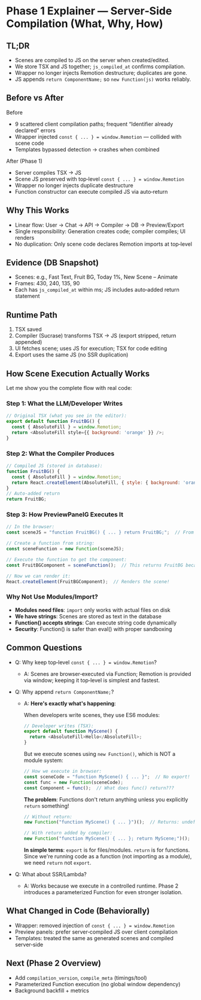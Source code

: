 # Phase 1 Explainer — Server‑Side Compilation (What, Why, How)

## TL;DR
- Scenes are compiled to JS on the server when created/edited.
- We store TSX and JS together; `js_compiled_at` confirms compilation.
- Wrapper no longer injects Remotion destructure; duplicates are gone.
- JS appends `return ComponentName;` so `new Function(js)` works reliably.

## Before vs After
Before
- 9 scattered client compilation paths; frequent “Identifier already declared” errors
- Wrapper injected `const { ... } = window.Remotion` — collided with scene code
- Templates bypassed detection → crashes when combined

After (Phase 1)
- Server compiles TSX → JS
- Scene JS preserved with top‑level `const { ... } = window.Remotion`
- Wrapper no longer injects duplicate destructure
- Function constructor can execute compiled JS via auto‑return

## Why This Works
- Linear flow: User → Chat → API → Compiler → DB → Preview/Export
- Single responsibility: Generation creates code; compiler compiles; UI renders
- No duplication: Only scene code declares Remotion imports at top‑level

## Evidence (DB Snapshot)
- Scenes: e.g., Fast Text, Fruit BG, Today 1%, New Scene – Animate
- Frames: 430, 240, 135, 90
- Each has `js_compiled_at` within ms; JS includes auto‑added return statement

## Runtime Path
1) TSX saved
2) Compiler (Sucrase) transforms TSX → JS (export stripped, return appended)
3) UI fetches scene; uses JS for execution; TSX for code editing
4) Export uses the same JS (no SSR duplication)

## How Scene Execution Actually Works

Let me show you the complete flow with real code:

### Step 1: What the LLM/Developer Writes
```javascript
// Original TSX (what you see in the editor):
export default function FruitBG() {
  const { AbsoluteFill } = window.Remotion;
  return <AbsoluteFill style={{ background: 'orange' }} />;
}
```

### Step 2: What the Compiler Produces
```javascript
// Compiled JS (stored in database):
function FruitBG() {
  const { AbsoluteFill } = window.Remotion;
  return React.createElement(AbsoluteFill, { style: { background: 'orange' } });
}
// Auto-added return
return FruitBG;
```

### Step 3: How PreviewPanelG Executes It
```javascript
// In the browser:
const sceneJS = "function FruitBG() { ... } return FruitBG;";  // From DB

// Create a function from string:
const sceneFunction = new Function(sceneJS);

// Execute the function to get the component:
const FruitBGComponent = sceneFunction();  // This returns FruitBG because of the "return FruitBG;"

// Now we can render it:
React.createElement(FruitBGComponent);  // Renders the scene!
```

### Why Not Use Modules/Import?
- **Modules need files**: `import` only works with actual files on disk
- **We have strings**: Scenes are stored as text in the database
- **Function() accepts strings**: Can execute string code dynamically
- **Security**: Function() is safer than eval() with proper sandboxing

## Common Questions
- Q: Why keep top‑level `const { ... } = window.Remotion`?
  - A: Scenes are browser‑executed via Function; Remotion is provided via window; keeping it top‑level is simplest and fastest.

- Q: Why append `return ComponentName;`?
  - A: **Here's exactly what's happening**:
    
    When developers write scenes, they use ES6 modules:
    ```javascript
    // Developer writes (TSX):
    export default function MyScene() {
      return <AbsoluteFill>Hello</AbsoluteFill>;
    }
    ```
    
    But we execute scenes using `new Function()`, which is NOT a module system:
    ```javascript
    // How we execute in browser:
    const sceneCode = "function MyScene() { ... }";  // No export!
    const func = new Function(sceneCode);
    const Component = func();  // What does func() return???
    ```
    
    **The problem**: Functions don't return anything unless you explicitly `return` something!
    
    ```javascript
    // Without return:
    new Function("function MyScene() { ... }")();  // Returns: undefined ❌
    
    // With return added by compiler:
    new Function("function MyScene() { ... }; return MyScene;")();  // Returns: MyScene component ✅
    ```
    
    **In simple terms**: `export` is for files/modules. `return` is for functions. Since we're running code as a function (not importing as a module), we need `return` not `export`.

- Q: What about SSR/Lambda?
  - A: Works because we execute in a controlled runtime. Phase 2 introduces a parameterized Function for even stronger isolation.

## What Changed in Code (Behaviorally)
- Wrapper: removed injection of `const { ... } = window.Remotion`
- Preview panels: prefer server‑compiled JS over client compilation
- Templates: treated the same as generated scenes and compiled server‑side

## Next (Phase 2 Overview)
- Add `compilation_version`, `compile_meta` (timings/tool)
- Parameterized Function execution (no global window dependency)
- Background backfill + metrics

